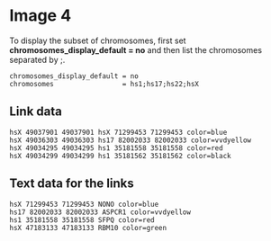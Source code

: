 # Image 4


To display the subset of chromosomes, first set **chromosomes_display_default = no** and then list the chromosomes separated by ;.
```
chromosomes_display_default = no
chromosomes                 = hs1;hs17;hs22;hsX
```

## Link data 
```
hsX 49037901 49037901 hsX 71299453 71299453 color=blue
hsX 49036303 49036303 hs17 82002033 82002033 color=vvdyellow
hsX 49034295 49034295 hs1 35181558 35181558 color=red
hsX 49034299 49034299 hs1 35181562 35181562 color=black
```

## Text data for the links
```
hsX 71299453 71299453 NONO color=blue
hs17 82002033 82002033 ASPCR1 color=vvdyellow
hs1 35181558 35181558 SFPQ color=red
hsX 47183133 47183133 RBM10 color=green
```
